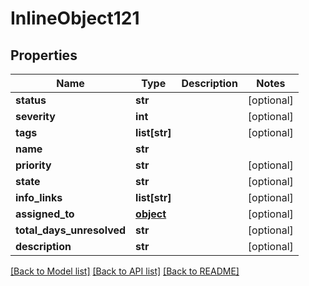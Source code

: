 # InlineObject121

## Properties
Name | Type | Description | Notes
------------ | ------------- | ------------- | -------------
**status** | **str** |  | [optional] 
**severity** | **int** |  | [optional] 
**tags** | **list[str]** |  | [optional] 
**name** | **str** |  | 
**priority** | **str** |  | [optional] 
**state** | **str** |  | [optional] 
**info_links** | **list[str]** |  | [optional] 
**assigned_to** | [**object**](.md) |  | [optional] 
**total_days_unresolved** | **str** |  | [optional] 
**description** | **str** |  | [optional] 

[[Back to Model list]](../README.md#documentation-for-models) [[Back to API list]](../README.md#documentation-for-api-endpoints) [[Back to README]](../README.md)


